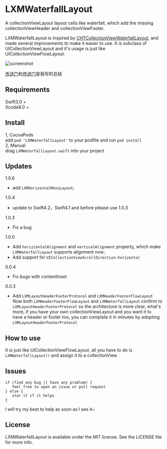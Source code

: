 # LXMWaterfallLayout
A collectionViewLayout layout cells like waterfall, which add the missing collectionViewHeader and collectionViewFooter.

LXMWaterfallLayout is inspired by [CHTCollectionViewWaterfallLayout](https://github.com/chiahsien/CHTCollectionViewWaterfallLayout), and made several improvements to make it easier to use. It is subclass of UICollectionViewLayout and it's usage is just like UICollectionViewFlowLayout.    

![screenshot](https://github.com/Phelthas/LXMWaterfallLayout/blob/master/ScreenShots/LXMWaterfallLayout.gif)

[传送门](http://www.jianshu.com/p/82daa5db4a74)和[传送门](http://www.jianshu.com/p/21f97112cc8e)是我写的总结
## Requirements
Swift3.0 +   
Xcode8.0 +    



## Install
1, CocoaPods    
   add `pod 'LXMWaterfallLayout'` to your podfile and run `pod install`    
2, Manual    
   drag `LXMWaterfallLayout.swift` into your project 


## Updates

1.0.6    
* add `LXMHorizontalMenuLayout`;    


1.0.4
* update to Swift4.2，Swift4.1 and before please use 1.0.3

1.0.3    
* Fix a bug    

1.0.0    
* Add `horiziontalAlignment` and `verticalAlignment` property, which make `LXMWaterfallLayout` supports alignment now;    
* Add support for `UICollectionViewScrollDirection.horizontal`    

0.0.4  
* Fix bugs with contentInset    

0.0.3  
* Add `LXMLayoutHeaderFooterProtocol` and `LXMHeaderFooterFlowLayout`    
Now both `LXMHeaderFooterFlowLayout` and `LXMWaterfallLayout` confirm to `LXMLayoutHeaderFooterProtocol` so the architecture is more clear, what's more, if you have your own collectionViewLayout and you want it to have a header or footer too, you can complete it in minutes by adopting `LXMLayoutHeaderFooterProtocol`
      

## How to use
It is just like UICollectionViewFlowLayout, all you have to do is `LXMWaterfallLayout()` and assign it to a collectionView

## Issues
```
if (find any bug || have any problem) {
   feel free to open an issue or pull request
} else {
   star it if it helps
}
```
I will try my best to help as soon as I see it~

## License
LXMWaterfallLayout is available under the MIT license. See the LICENSE file for more info.

